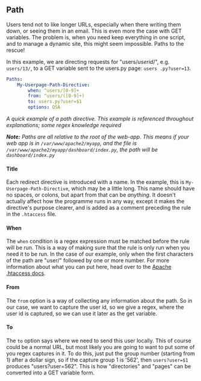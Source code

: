## Path
Users tend not to like longer URLs, especially when there writing them down, or seeing them in an email. This is even more the case with GET variables. The problem is, when you need keep everything in one script, and to manage a dynamic site, this might seem impossible. Paths to the rescue! 

In this example, we are directing requests for "users/*userid*/", e.g. `users/13/`, to a GET variable sent to the users.py page: `users
.py?user=13`.
```YAML
Paths:
    My-Userpage-Path-Directive:
        when: ^users/[0-9]+
        from: ^users/([0-9]+)
        to: users.py?user=$1
        options: QSA
```
*A quick example of a path directive. This example is referenced throughout explanations; some regex knowledge required*

***Note:*** *Paths are all relative to the root of the web-app. This means if your web app is in `/var/www/apache2/myapp`, and the file is `/var/www/apache2/myapp/dashboard/index.py`, the path will be `dashboard/index.py`*

#### Title
Each redirect directive is introduced with a name. In the example, this is `My-Userpage-Path-Directive`, which may be a little long. This name should have no spaces, or colons, but apart from that can be *anything*. It doesn't actually affect how the programme runs in any way, except it makes the directive's purpose clearer, and is added as a comment preceding the rule in the `.htaccess` file.

#### When
The `when` condition is a regex expression must be matched before the rule will be run. This is a way of making sure that the rule is only run when you need it to be run. In the case of our example, only when the first characters of the path are "user/" followed by one or more number. For more information about what you can put here, head over to the [Apache .htaccess docs](http://httpd.apache.org/docs/current/mod/mod_rewrite.html#rewritecond).

#### From
The `from` option is a way of collecting any information about the path. So in our case, we want to capture the user id, so we give a regex, where the user id is captured, so we can use it later as the get variable.

#### To
The `to` option says where we need to send this user locally. This of course could be a normal URL, but most likely you are going to want to put some of you regex captures in it. To do this, just put the group number (starting from 1) after a dollar sign, so if the capture group 1 is '562', then `users?user=$1` produces "users?user=562". This is how "directories" and "pages" can be converted into a GET variable form.

